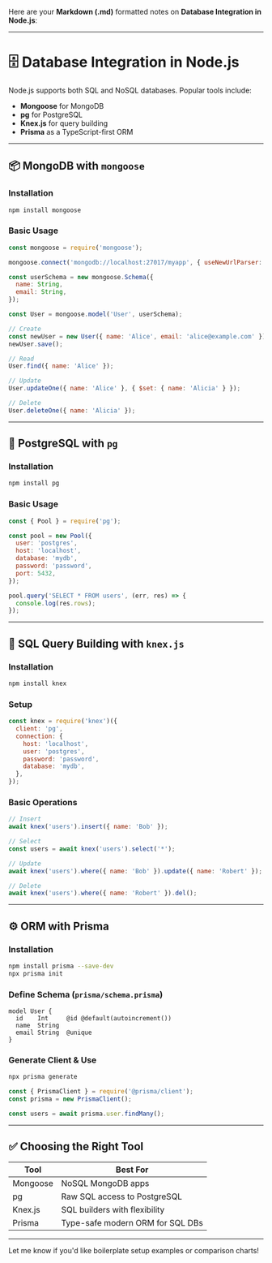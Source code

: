 Here are your **Markdown (.md)** formatted notes on **Database Integration in Node.js**:

---

# 🗄️ Database Integration in Node.js

Node.js supports both SQL and NoSQL databases. Popular tools include:

* **Mongoose** for MongoDB
* **pg** for PostgreSQL
* **Knex.js** for query building
* **Prisma** as a TypeScript-first ORM

---

## 📦 MongoDB with `mongoose`

### Installation

```bash
npm install mongoose
```

### Basic Usage

```js
const mongoose = require('mongoose');

mongoose.connect('mongodb://localhost:27017/myapp', { useNewUrlParser: true });

const userSchema = new mongoose.Schema({
  name: String,
  email: String,
});

const User = mongoose.model('User', userSchema);

// Create
const newUser = new User({ name: 'Alice', email: 'alice@example.com' });
newUser.save();

// Read
User.find({ name: 'Alice' });

// Update
User.updateOne({ name: 'Alice' }, { $set: { name: 'Alicia' } });

// Delete
User.deleteOne({ name: 'Alicia' });
```

---

## 🐘 PostgreSQL with `pg`

### Installation

```bash
npm install pg
```

### Basic Usage

```js
const { Pool } = require('pg');

const pool = new Pool({
  user: 'postgres',
  host: 'localhost',
  database: 'mydb',
  password: 'password',
  port: 5432,
});

pool.query('SELECT * FROM users', (err, res) => {
  console.log(res.rows);
});
```

---

## 🧱 SQL Query Building with `knex.js`

### Installation

```bash
npm install knex
```

### Setup

```js
const knex = require('knex')({
  client: 'pg',
  connection: {
    host: 'localhost',
    user: 'postgres',
    password: 'password',
    database: 'mydb',
  },
});
```

### Basic Operations

```js
// Insert
await knex('users').insert({ name: 'Bob' });

// Select
const users = await knex('users').select('*');

// Update
await knex('users').where({ name: 'Bob' }).update({ name: 'Robert' });

// Delete
await knex('users').where({ name: 'Robert' }).del();
```

---

## ⚙️ ORM with Prisma

### Installation

```bash
npm install prisma --save-dev
npx prisma init
```

### Define Schema (`prisma/schema.prisma`)

```prisma
model User {
  id    Int     @id @default(autoincrement())
  name  String
  email String  @unique
}
```

### Generate Client & Use

```bash
npx prisma generate
```

```js
const { PrismaClient } = require('@prisma/client');
const prisma = new PrismaClient();

const users = await prisma.user.findMany();
```

---

## ✅ Choosing the Right Tool

| Tool     | Best For                         |
| -------- | -------------------------------- |
| Mongoose | NoSQL MongoDB apps               |
| pg       | Raw SQL access to PostgreSQL     |
| Knex.js  | SQL builders with flexibility    |
| Prisma   | Type-safe modern ORM for SQL DBs |

---

Let me know if you'd like boilerplate setup examples or comparison charts!

